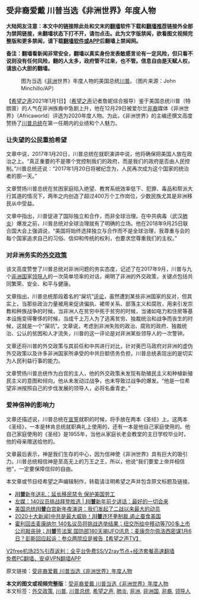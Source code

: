  <h2>受非裔爱戴 川普当选《非洲世界》年度人物</h2> <p class="notice"><b>大陆网友注意：本文中的链接除此处和文末的<a href="https://github.com/bannedbook/fanqiang" >翻墙</a>软件下载和<a href="https://github.com/killgcd/justmysocks/blob/master/README.md">翻墙推荐</a>链接外全部为禁网链接，未翻墙状态下打不开，请勿点击。此为文字版禁闻，欲看图文视频完整版和更多禁闻，请下载<a href="https://github.com/bannedbook/fanqiang">翻墙软件或APP</a>后翻墙上禁闻网。</p><p>备注：翻墙看新闻非常安全，翻墙以真实身份发表敏感言论有一定风险，但只看不说则没有任何风险，翻的人太多，政府管不过来，也不管。信息自由是天赋人权，请放心大胆的翻墙。</b></p>  <div class="entry"> <figure><figcaption>图为当选《<a href="https://www.bannedbook.org/bnews/tag/%e9%9d%9e%e6%b4%b2/" class="st_tag internal_tag" rel="tag" title="标签 非洲 下的日志">非洲</a>世界》年度人物的美国总统<a href="https://www.bannedbook.org/bnews/tag/%e5%b7%9d%e6%99%ae/" class="st_tag internal_tag" rel="tag" title="标签 川普 下的日志">川普</a>。（图片来源：John Minchillo/AP）</figcaption></figure> <p>【<span class='wp_keywordlink_affiliate'><a href="https://www.soundofhope.org" title="希望之声" target="_blank">希望之声</a></span>2021年1月1日】（<a href="https://www.bannedbook.org/bnews/tag/%e5%b8%8c%e6%9c%9b%e4%b9%8b%e5%a3%b0/" class="st_tag internal_tag" rel="tag" title="标签 希望之声 下的日志">希望之声</a>记者詹妮综合报导）鉴于美国总统川普（特朗普）的人气在非洲族裔中急剧上升，他在12月29日被爱尔兰<a href="https://www.bannedbook.org/bnews/tag/%E9%9D%9E%E8%A3%94/" class="st_tag internal_tag" rel="tag" title="标签 非裔 下的日志">非裔</a>媒体《非洲世界》（Africaworld）评选为2020年度人物。为此，《非洲世界》的主编还撰文高度赞扬了<a href="https://www.bannedbook.org/bnews/tag/%E5%B7%9D%E6%99%AE%E6%80%BB%E7%BB%9F/" class="st_tag internal_tag" rel="tag" title="标签 川普总统 下的日志">川普总统</a>在第一任期内的业绩和个人魅力。</p> <h3>让失望的公民重拾希望</h3> <p>文章中说，2017年1月20日，川普总统在就职演讲中说，他将确保把美国人放在政治之上。“真正重要的不是哪个党控制我们的政府，而是我们的政府是否由人民控制。”川普总统还说：“2017年1月20日将被纪念为，人民再次成为这个国家的统治者的那一天。”</p> <p>文章赞扬川普总统在贫困家庭陷入绝望、教育系统效率低下、犯罪、毒品和帮派大行其道的情况下，两年之内创造了超过400万个工作岗位，少数民族尤其是非洲移民从中受益。</p>  <p>文章中指出，川普促进了国际独立和合作，而非全球治理。在中共病毒（武汉<a href="https://www.bannedbook.org/bnews/tag/%e8%82%ba%e7%82%8e/" class="st_tag internal_tag" rel="tag" title="标签 肺炎 下的日志">肺炎</a>）爆发之前，川普总统对全球治理就有了明确的立场。他在2018年9月25日联合国大会上强调说，“美国将始终选择独立与合作而不是全球治理，我尊重与会的每个国家追求自己的习俗、信仰和传统的权利，也要求您尊重我们的主权。”</p> <h3>对非洲务实的<a href="https://www.bannedbook.org/bnews/tag/%e5%a4%96%e4%ba%a4%e6%94%bf%e7%ad%96/" class="st_tag internal_tag" rel="tag" title="标签 外交政策 下的日志">外交政策</a></h3> <p>该文高度赞誉了川普总统对非洲问题的务实态度，记述了在2017年9月，川普与九个<a href="https://www.bannedbook.org/bnews/tag/%E9%9D%9E%E6%B4%B2%E5%9B%BD/" class="st_tag internal_tag" rel="tag" title="标签 非洲国 下的日志">非洲国</a>家<a href="https://www.bannedbook.org/bnews/tag/%E9%A2%86%E5%AF%BC%E4%BA%BA/" class="st_tag internal_tag" rel="tag" title="标签 领导人 下的日志">领导人</a>的一次简单坦率的对话，阐明了非洲的外交政策，关键点包括共同繁荣、安全、和平与健康。</p> <p>文章指出，川普总统那段着名的“屎坑”<span class='wp_keywordlink_affiliate'><a href="https://www.bannedbook.org/bnews/comments/" title="新闻评论" target="_blank">评论</a></span>，虽然遭到某些非洲国家的反对，但其实上，当那些政治力量被用来促进偏执、裙带关系、部落主义和腐败，用来引发宗教和种族战争的时候，当非洲人在贫穷中死于贫穷的时候，当诸如电力和住房等基本设施变得奢侈的时候，当成千上万人为了逃离贫穷、独裁统治和战争而丧生的时候，这就是一个“屎坑”。文章说，考虑到非洲失败的政治、腐败的政府、独裁统治、公认的贫困和人才流失，川普的这一评论是对非洲某些领导人的一次警钟。</p>  <p>文章还将川普的外交政策与其前任和中共进行对比，针对奥巴马政府对非洲的虚伪外交政策以及许多非洲国家所承受的中共巨额债务负担，川普总统表现出的是切实为人民利益行事的能力。</p> <p>文章赞扬川普总统作为白宫的主人，他的外交政策未发现有助殖民主义和种植新殖民主义的意图和倾向，他从未发动过战争，也未导致过战争的爆发。“他是一位希望非洲按照自己的步伐发展的领导人，必将名垂青史。”</p> <h3>爱神信神的影响力</h3> <p>文章还描述说，川普总统在<span class='wp_keywordlink'><a href="https://www.bannedbook.org/forum5/topic17.html" title="宣誓与预言" target="_blank">宣誓</a></span>就职的时候，将手放在两本《圣经》上。这两本《圣经》，一本是林肯总统就职典礼上使用的，还有一本是他自己家庭使用的。他自己家庭使用的《圣经》是1955年，当他从家庭长老会教堂的主日学校毕业时，他的母亲赠送给他的。</p>  <p>文章最后表示，神是我们生存的中心，因为信神使《非洲世界》具有巨大的吸引力。川普总统相信神是至高无上的万王之王，所以，他说“我们要爱上帝并相信他”，一定要保障信仰的自由。</p> <p>本文章或节目经希望之声编辑制作，转载请注明希望之声并包含原文标题及链接。</p> <ul class='op-related-articles' title='相关阅读'> <li><a href='https://www.bannedbook.org/bnews/comments/20210102/1459372.html' target='_blank'><b>川普</b>新年送礼：延长移民禁令 保护美国劳工</a></li> <li><a href='https://www.bannedbook.org/bnews/cnnews/20210102/1459371.html' target='_blank'>左媒：140议员挑战拜登胜选 | <b>川普</b>新年前夕讲话：最好的一切会来</a></li> <li><a href='https://www.bannedbook.org/bnews/bannedvideo/20210102/1459369.html' target='_blank'>美国总统<b>川普</b>白宫新年夜演讲：我们发起了二战以来最大的动员</a></li> <li><a href='https://www.bannedbook.org/bnews/taiwannews/20210102/1459344.html' target='_blank'>2020十大新闻]中共是最大威胁！<b>川普</b>连环拳制裁.遏止蚕食美国</a></li> <li><a href='https://www.bannedbook.org/bnews/cbnews/20210102/1459340.html' target='_blank'>霍利回击麦康纳尔 140名议员将挑战选举结果；纽交所给中移动等700多上市公司敲丧钟；<b>川普</b>签法案 国防部180天揭UFO讯息；麦康奈尔佩洛西密谋1月6日？彭斯回应起诉：参众两院应是被告【希望之声TV】</a></li> </ul> <p class="texttj"> <a href="https://github.com/bannedbook/fanqiang/wiki/V2ray%E6%9C%BA%E5%9C%BA" target="_blank">V2free机场25%引荐返利：全平台免费SS/V2ray节点+经济套餐高速翻墙</a><br/> <a href="https://github.com/bannedbook/fanqiang/wiki/%E7%A6%81%E9%97%BB%E7%BD%91%E5%AE%89%E5%8D%93%E7%BF%BB%E5%A2%99%E6%96%B0%E9%97%BBAPP" target="_blank">免费PC翻墙、安卓VPN翻墙APP</a></p><p>原文链接：<a class="src_link"  href="https://www.soundofhope.org/post/459515" target="_blank">受非裔爱戴 川普当选《非洲世界》年度人物</a></p> <a name='sharetosocial'></a>       <div><b>本文的图文或视频完整版</b>：<a href='https://www.bannedbook.org/bnews/comments/20210102/1459390.html'>受非裔爱戴 川普当选《非洲世界》年度人物</a></div>  </div><!--END ENTRY--> <div class="postfooter"> <div>本文标签：<a href="https://www.bannedbook.org/bnews/tag/%e5%a4%96%e4%ba%a4%e6%94%bf%e7%ad%96/" rel="tag">外交政策</a>, <a href="https://www.bannedbook.org/bnews/tag/%e5%b7%9d%e6%99%ae/" rel="tag">川普</a>, <a href="https://www.bannedbook.org/bnews/tag/%E5%B7%9D%E6%99%AE%E6%80%BB%E7%BB%9F/" rel="tag">川普总统</a>, <a href="https://www.bannedbook.org/bnews/tag/%e5%b8%8c%e6%9c%9b%e4%b9%8b%e5%a3%b0/" rel="tag">希望之声</a>, <a href="https://www.bannedbook.org/bnews/tag/%e8%82%ba%e7%82%8e/" rel="tag">肺炎</a>, <a href="https://www.bannedbook.org/bnews/tag/%e9%9d%9e%e6%b4%b2/" rel="tag">非洲</a>, <a href="https://www.bannedbook.org/bnews/tag/%E9%9D%9E%E6%B4%B2%E5%9B%BD/" rel="tag">非洲国</a>, <a href="https://www.bannedbook.org/bnews/tag/%E9%9D%9E%E8%A3%94/" rel="tag">非裔</a>, <a href="https://www.bannedbook.org/bnews/tag/%E9%A2%86%E5%AF%BC%E4%BA%BA/" rel="tag">领导人</a></div>  </div><!--END POSTFOOTER--> 